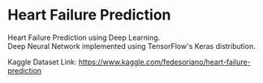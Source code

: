 # Heart Failure Prediction
Heart Failure Prediction using Deep Learning.  
Deep Neural Network implemented using TensorFlow's Keras distribution.  
  
Kaggle Dataset Link: https://www.kaggle.com/fedesoriano/heart-failure-prediction
